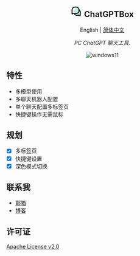 <h2 align="center">
<img src="./doc/icon.png" alt="icon" width="30" style="background-color: white;border-radius: 5px;">
<span>ChatGPTBox</span>
</h2>
<p align="center">
    English | <a href="./README-CN.md">简体中文</a>
</p>
<p align="center">
    <em>PC ChatGPT 聊天工具.</em>
</p>

<p align="center">
    <img alt="windows11" src="https://img.shields.io/badge/windows-11-brightgreen">
</p>


## 特性

- 多模型使用
- 多聊天机器人配置
- 单个聊天配置多标签页
- 快捷键操作无需鼠标

## 规划

- [x] 多标签页
- [x] 快捷键设置
- [x] 深色模式切换

## 联系我

- [邮箱](mailto:xiaochen0517@qq.com)
- [博客](https://blog.mochen.fun)

## 许可证

[Apache License v2.0](./LICENSE)
